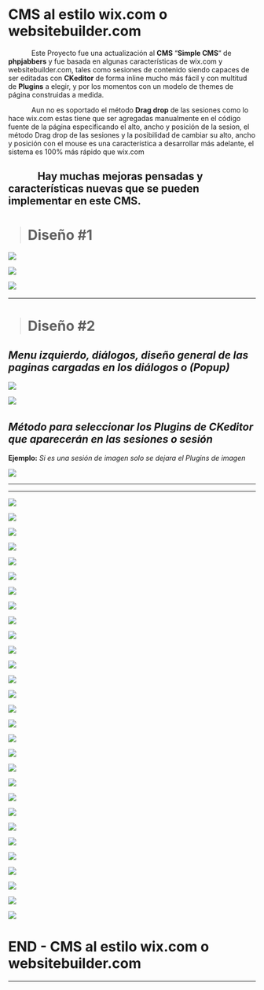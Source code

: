 # CMS al estilo wix.com o  websitebuilder.com #

            Este Proyecto fue una actualización al **CMS**  “**Simple CMS**“ de **phpjabbers** y fue  basada en algunas características de wix.com y websitebuilder.com, tales como sesiones de contenido siendo capaces de ser editadas con **CKeditor** de forma inline mucho más fácil y con multitud de **Plugins** a elegir, y por los momentos con un modelo de themes de página construidas a medida.

            Aun no es soportado el método **Drag drop** de las sesiones como lo hace wix.com  estas tiene que ser agregadas manualmente en  el código fuente de la página especificando el alto, ancho y posición de la sesion, el método Drag drop  de las sesiones y la posibilidad de cambiar su alto, ancho y posición con el mouse es una característica a desarrollar más adelante, el sistema es 100% más rápido que wix.com

            Hay muchas mejoras pensadas y características nuevas que se pueden implementar en este **CMS**.
  
----------

> # Diseño #1 #

![](https://raw.githubusercontent.com/dennysjmarquez/portfolio/master/2016/Proyecto-CMS-al-estilo-wix.com-o-%20websitebuilder/proyecto-cms-documento1.jpg)


![](https://raw.githubusercontent.com/dennysjmarquez/portfolio/master/2016/Proyecto-CMS-al-estilo-wix.com-o-%20websitebuilder/proyecto-cms-documento2.jpg)


![](https://raw.githubusercontent.com/dennysjmarquez/portfolio/master/2016/Proyecto-CMS-al-estilo-wix.com-o-%20websitebuilder/proyecto-cms-documento3.jpg)
 
 
 

----------

> # Diseño #2 #


## *Menu izquierdo, diálogos, diseño general de las paginas cargadas en los diálogos o  (Popup)* ##

![](https://raw.githubusercontent.com/dennysjmarquez/portfolio/master/2016/Proyecto-CMS-al-estilo-wix.com-o-%20websitebuilder/ejemplo%20menu%20y%20dialogo.png)


![](https://raw.githubusercontent.com/dennysjmarquez/portfolio/master/2016/Proyecto-CMS-al-estilo-wix.com-o-%20websitebuilder/Disen%CC%83o_ajustes2.png)
 
 
 
## *Método para seleccionar los Plugins de CKeditor que aparecerán en las sesiones o sesión* ##

**Ejemplo:** *Si es una sesión de imagen solo se dejara el Plugins de imagen*

![](https://raw.githubusercontent.com/dennysjmarquez/portfolio/master/2016/Proyecto-CMS-al-estilo-wix.com-o-%20websitebuilder/Plugins_CK_editor_-_por_seccio%CC%81n.png)


----------

----------

![](https://raw.githubusercontent.com/dennysjmarquez/portfolio/master/2016/Proyecto-CMS-al-estilo-wix.com-o-%20websitebuilder/Print%20Screen%201%2C%20Proyecto%20de%20actualizaci%C3%B3n%20de%20un%20CMS%20para%20que%20funcione%20parecido%20al%20creador%20de%20%20p%C3%A1ginas%20web%20Wix.jpg)

![](https://raw.githubusercontent.com/dennysjmarquez/portfolio/master/2016/Proyecto-CMS-al-estilo-wix.com-o-%20websitebuilder/Print%20Screen%202%2C%20Proyecto%20de%20actualizaci%C3%B3n%20de%20un%20CMS%20para%20que%20funcione%20parecido%20al%20creador%20de%20%20p%C3%A1ginas%20web%20Wix.com.jpg)

![](https://raw.githubusercontent.com/dennysjmarquez/portfolio/master/2016/Proyecto-CMS-al-estilo-wix.com-o-%20websitebuilder/Print%20Screen%203%2C%20Proyecto%20de%20actualizaci%C3%B3n%20de%20un%20CMS%20para%20que%20funcione%20parecido%20al%20creador%20de%20%20p%C3%A1ginas%20web%20Wix.com.jpg)

![](https://raw.githubusercontent.com/dennysjmarquez/portfolio/master/2016/Proyecto-CMS-al-estilo-wix.com-o-%20websitebuilder/Print%20Screen%204%2C%20Proyecto%20de%20actualizaci%C3%B3n%20de%20un%20CMS%20para%20que%20funcione%20parecido%20al%20creador%20de%20%20p%C3%A1ginas%20web%20Wix.com.jpg)

![](https://raw.githubusercontent.com/dennysjmarquez/portfolio/master/2016/Proyecto-CMS-al-estilo-wix.com-o-%20websitebuilder/Print%20Screen%205%2C%20Proyecto%20de%20actualizaci%C3%B3n%20de%20un%20CMS%20para%20que%20funcione%20parecido%20al%20creador%20de%20%20p%C3%A1ginas%20web%20Wix.com.jpg)

![](https://raw.githubusercontent.com/dennysjmarquez/portfolio/master/2016/Proyecto-CMS-al-estilo-wix.com-o-%20websitebuilder/Print%20Screen%206%2C%20Proyecto%20de%20actualizaci%C3%B3n%20de%20un%20CMS%20para%20que%20funcione%20parecido%20al%20creador%20de%20%20p%C3%A1ginas%20web%20Wix.com.jpg)

![](https://raw.githubusercontent.com/dennysjmarquez/portfolio/master/2016/Proyecto-CMS-al-estilo-wix.com-o-%20websitebuilder/Print%20Screen%207%2C%20Proyecto%20de%20actualizaci%C3%B3n%20de%20un%20CMS%20para%20que%20funcione%20parecido%20al%20creador%20de%20%20p%C3%A1ginas%20web%20Wix.com.jpg)

![](https://raw.githubusercontent.com/dennysjmarquez/portfolio/master/2016/Proyecto-CMS-al-estilo-wix.com-o-%20websitebuilder/Print%20Screen%208%2C%20Proyecto%20de%20actualizaci%C3%B3n%20de%20un%20CMS%20para%20que%20funcione%20parecido%20al%20creador%20de%20%20p%C3%A1ginas%20web%20Wix.com.jpg)

![](https://raw.githubusercontent.com/dennysjmarquez/portfolio/master/2016/Proyecto-CMS-al-estilo-wix.com-o-%20websitebuilder/Print%20Screen%209%2C%20Proyecto%20de%20actualizaci%C3%B3n%20de%20un%20CMS%20para%20que%20funcione%20parecido%20al%20creador%20de%20%20p%C3%A1ginas%20web%20Wix.com.jpg)

![](https://raw.githubusercontent.com/dennysjmarquez/portfolio/master/2016/Proyecto-CMS-al-estilo-wix.com-o-%20websitebuilder/Print%20Screen%2010%2C%20Proyecto%20de%20actualizaci%C3%B3n%20de%20un%20CMS%20para%20que%20funcione%20parecido%20al%20creador%20de%20%20p%C3%A1ginas%20web%20Wix.com.jpg)

![](https://raw.githubusercontent.com/dennysjmarquez/portfolio/master/2016/Proyecto-CMS-al-estilo-wix.com-o-%20websitebuilder/Print%20Screen%2011%2C%20Proyecto%20de%20actualizaci%C3%B3n%20de%20un%20CMS%20para%20que%20funcione%20parecido%20al%20creador%20de%20%20p%C3%A1ginas%20web%20Wix.com.jpg)

![](https://raw.githubusercontent.com/dennysjmarquez/portfolio/master/2016/Proyecto-CMS-al-estilo-wix.com-o-%20websitebuilder/Print%20Screen%2012%2C%20Proyecto%20de%20actualizaci%C3%B3n%20de%20un%20CMS%20para%20que%20funcione%20parecido%20al%20creador%20de%20%20p%C3%A1ginas%20web%20Wix.com.jpg)

![](https://raw.githubusercontent.com/dennysjmarquez/portfolio/master/2016/Proyecto-CMS-al-estilo-wix.com-o-%20websitebuilder/Print%20Screen%2013%2C%20Proyecto%20de%20actualizaci%C3%B3n%20de%20un%20CMS%20para%20que%20funcione%20parecido%20al%20creador%20de%20%20p%C3%A1ginas%20web%20Wix.com.jpg)

![](https://raw.githubusercontent.com/dennysjmarquez/portfolio/master/2016/Proyecto-CMS-al-estilo-wix.com-o-%20websitebuilder/Print%20Screen%2014%2C%20Proyecto%20de%20actualizaci%C3%B3n%20de%20un%20CMS%20para%20que%20funcione%20parecido%20al%20creador%20de%20%20p%C3%A1ginas%20web%20Wix.com.jpg)

![](https://raw.githubusercontent.com/dennysjmarquez/portfolio/master/2016/Proyecto-CMS-al-estilo-wix.com-o-%20websitebuilder/Print%20Screen%2015%2C%20Proyecto%20de%20actualizaci%C3%B3n%20de%20un%20CMS%20para%20que%20funcione%20parecido%20al%20creador%20de%20%20p%C3%A1ginas%20web%20Wix.com.jpg)

![](https://raw.githubusercontent.com/dennysjmarquez/portfolio/master/2016/Proyecto-CMS-al-estilo-wix.com-o-%20websitebuilder/Print%20Screen%2016%2C%20Proyecto%20de%20actualizaci%C3%B3n%20de%20un%20CMS%20para%20que%20funcione%20parecido%20al%20creador%20de%20%20p%C3%A1ginas%20web%20Wix.com.jpg)

![](https://raw.githubusercontent.com/dennysjmarquez/portfolio/master/2016/Proyecto-CMS-al-estilo-wix.com-o-%20websitebuilder/Print%20Screen%2017%2C%20Proyecto%20de%20actualizaci%C3%B3n%20de%20un%20CMS%20para%20que%20funcione%20parecido%20al%20creador%20de%20%20p%C3%A1ginas%20web%20Wix.com.jpg)

![](https://raw.githubusercontent.com/dennysjmarquez/portfolio/master/2016/Proyecto-CMS-al-estilo-wix.com-o-%20websitebuilder/Print%20Screen%2018%2C%20Proyecto%20de%20actualizaci%C3%B3n%20de%20un%20CMS%20para%20que%20funcione%20parecido%20al%20creador%20de%20%20p%C3%A1ginas%20web%20Wix.com.jpg)

![](https://raw.githubusercontent.com/dennysjmarquez/portfolio/master/2016/Proyecto-CMS-al-estilo-wix.com-o-%20websitebuilder/Print%20Screen%2019%2C%20Proyecto%20de%20actualizaci%C3%B3n%20de%20un%20CMS%20para%20que%20funcione%20parecido%20al%20creador%20de%20%20p%C3%A1ginas%20web%20Wix.com.jpg)

![](https://raw.githubusercontent.com/dennysjmarquez/portfolio/master/2016/Proyecto-CMS-al-estilo-wix.com-o-%20websitebuilder/Print%20Screen%2020%2C%20Proyecto%20de%20actualizaci%C3%B3n%20de%20un%20CMS%20para%20que%20funcione%20parecido%20al%20creador%20de%20%20p%C3%A1ginas%20web%20Wix.com.jpg)

![](https://raw.githubusercontent.com/dennysjmarquez/portfolio/master/2016/Proyecto-CMS-al-estilo-wix.com-o-%20websitebuilder/Print%20Screen%2021%2C%20Proyecto%20de%20actualizaci%C3%B3n%20de%20un%20CMS%20para%20que%20funcione%20parecido%20al%20creador%20de%20%20p%C3%A1ginas%20web%20Wix.com.jpg)

![](https://raw.githubusercontent.com/dennysjmarquez/portfolio/master/2016/Proyecto-CMS-al-estilo-wix.com-o-%20websitebuilder/Print%20Screen%2022%2C%20Proyecto%20de%20actualizaci%C3%B3n%20de%20un%20CMS%20para%20que%20funcione%20parecido%20al%20creador%20de%20%20p%C3%A1ginas%20web%20Wix.com.jpg)

![](https://raw.githubusercontent.com/dennysjmarquez/portfolio/master/2016/Proyecto-CMS-al-estilo-wix.com-o-%20websitebuilder/Print%20Screen%2023%2C%20Proyecto%20de%20actualizaci%C3%B3n%20de%20un%20CMS%20para%20que%20funcione%20parecido%20al%20creador%20de%20%20p%C3%A1ginas%20web%20Wix.com.jpg)

![](https://raw.githubusercontent.com/dennysjmarquez/portfolio/master/2016/Proyecto-CMS-al-estilo-wix.com-o-%20websitebuilder/Print%20Screen%2024%2C%20Proyecto%20de%20actualizaci%C3%B3n%20de%20un%20CMS%20para%20que%20funcione%20parecido%20al%20creador%20de%20%20p%C3%A1ginas%20web%20Wix.com.jpg)

![](https://raw.githubusercontent.com/dennysjmarquez/portfolio/master/2016/Proyecto-CMS-al-estilo-wix.com-o-%20websitebuilder/Print%20Screen%2025%2C%20Proyecto%20de%20actualizaci%C3%B3n%20de%20un%20CMS%20para%20que%20funcione%20parecido%20al%20creador%20de%20%20p%C3%A1ginas%20web%20Wix.com.jpg)

![](https://raw.githubusercontent.com/dennysjmarquez/portfolio/master/2016/Proyecto-CMS-al-estilo-wix.com-o-%20websitebuilder/Print%20Screen%2026%2C%20Proyecto%20de%20actualizaci%C3%B3n%20de%20un%20CMS%20para%20que%20funcione%20parecido%20al%20creador%20de%20%20p%C3%A1ginas%20web%20Wix.com.jpg)

![](https://raw.githubusercontent.com/dennysjmarquez/portfolio/master/2016/Proyecto-CMS-al-estilo-wix.com-o-%20websitebuilder/Print%20Screen%2027%2C%20Proyecto%20de%20actualizaci%C3%B3n%20de%20un%20CMS%20para%20que%20funcione%20parecido%20al%20creador%20de%20%20p%C3%A1ginas%20web%20Wix.com.jpg)

![](https://raw.githubusercontent.com/dennysjmarquez/portfolio/master/2016/Proyecto-CMS-al-estilo-wix.com-o-%20websitebuilder/Print%20Screen%2028%2C%20Proyecto%20de%20actualizaci%C3%B3n%20de%20un%20CMS%20para%20que%20funcione%20parecido%20al%20creador%20de%20%20p%C3%A1ginas%20web%20Wix.com.jpg)

![](https://raw.githubusercontent.com/dennysjmarquez/portfolio/master/2016/Proyecto-CMS-al-estilo-wix.com-o-%20websitebuilder/Print%20Screen%2029%2C%20Proyecto%20de%20actualizaci%C3%B3n%20de%20un%20CMS%20para%20que%20funcione%20parecido%20al%20creador%20de%20%20p%C3%A1ginas%20web%20Wix.com.jpg)

# END - CMS al estilo wix.com o  websitebuilder.com #
---


